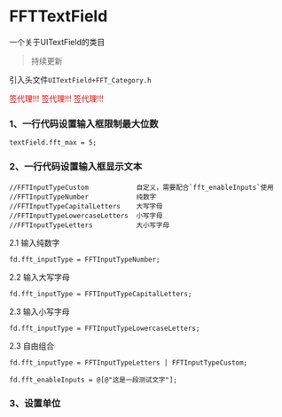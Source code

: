 # FFTTextField
一个关于UITextField的类目

> 持续更新

引入头文件`UITextField+FFT_Category.h`

<font color="#dd0000">签代理!!!  签代理!!!  签代理!!!</font><br />

### 1、一行代码设置输入框限制最大位数

```
textField.fft_max = 5;
```

### 2、一行代码设置输入框显示文本

```
//FFTInputTypeCustom            自定义，需要配合`fft_enableInputs`使用
//FFTInputTypeNumber            纯数字
//FFTInputTypeCapitalLetters    大写字母
//FFTInputTypeLowercaseLetters  小写字母
//FFTInputTypeLetters           大小写字母
```

2.1 输入纯数字
```
fd.fft_inputType = FFTInputTypeNumber;
```

2.2 输入大写字母
```
fd.fft_inputType = FFTInputTypeCapitalLetters;
```

2.3 输入小写字母
```
fd.fft_inputType = FFTInputTypeLowercaseLetters;
```

2.3 自由组合
```
fd.fft_inputType = FFTInputTypeLetters | FFTInputTypeCustom;

fd.fft_enableInputs = @[@"这是一段测试文字"];
```

### 3、设置单位
